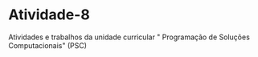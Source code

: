 # Atividade-8
Atividades e trabalhos da unidade curricular " Programação de Soluções Computacionais" (PSC)

